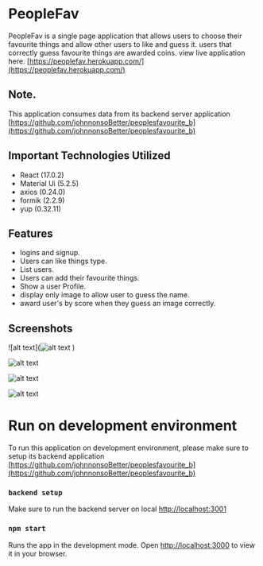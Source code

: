 # PeopleFav
PeopleFav is a single page application that allows users to choose their favourite things and allow other users to like and guess it. users that correctly guess favourite things are awarded coins. view live application here. [https://peoplefav.herokuapp.com/](https://peoplefav.herokuapp.com/)

## Note.
This application consumes data from its backend server application  [https://github.com/johnnonsoBetter/peoplesfavourite_b](https://github.com/johnnonsoBetter/peoplesfavourite_b)


## Important Technologies Utilized
* React (17.0.2)
* Material Ui (5.2.5)
* axios (0.24.0)
* formik (2.2.9)
* yup (0.32.11)

## Features
* logins and signup.
* Users can like things type.
* List users.
* Users can add their favourite things.
* Show a user Profile.
* display only image to allow user to guess the name.
* award user's by score when they guess an image correctly.

## Screenshots
![alt text](![alt text](https://github.com/johnnonsoBetter/peoplefav/blob/main/public/images/screenshot.png?raw=true)
)


![alt text](https://github.com/johnnonsoBetter/peoplefav/blob/main/public/images/thing_type.png?raw=true)


![alt text](https://github.com/johnnonsoBetter/peoplefav/blob/main/public/images/guess_part.png?raw=true)


![alt text](https://github.com/johnnonsoBetter/peoplefav/blob/main/public/images/users.png?raw=true)


# Run on development environment
To run this application on development environment, please make sure to setup its backend application  [https://github.com/johnnonsoBetter/peoplesfavourite_b](https://github.com/johnnonsoBetter/peoplesfavourite_b)

### `backend setup`
Make sure to run the backend server on local [http://localhost:3001](http://localhost:3001)

### `npm start`

Runs the app in the development mode.
Open [http://localhost:3000](http://localhost:3000) to view it in your browser.


